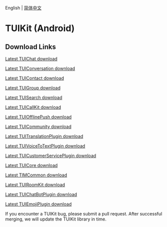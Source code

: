 English | [简体中文](./README_ZH.md)

# TUIKit (Android)

## Download Links

[Latest TUIChat download](https://im.sdk.qcloud.com/download/tuikit/8.0.5895/android/TUIChat.zip)

[Latest TUIConversation download](https://im.sdk.qcloud.com/download/tuikit/8.0.5895/android/TUIConversation.zip)

[Latest TUIContact download](https://im.sdk.qcloud.com/download/tuikit/8.0.5895/android/TUIContact.zip)

[Latest TUIGroup download](https://im.sdk.qcloud.com/download/tuikit/8.0.5895/android/TUIGroup.zip)

[Latest TUISearch download](https://im.sdk.qcloud.com/download/tuikit/8.0.5895/android/TUISearch.zip)

[Latest TUICallKit download](https://im.sdk.qcloud.com/download/tuikit/7.9.5666/android/TUICallKit.zip)

[Latest TUIOfflinePush download](https://im.sdk.qcloud.com/download/tuikit/7.7.5282/android/TUIOfflinePush.zip)

[Latest TUICommunity download](https://im.sdk.qcloud.com/download/tuikit/8.0.5895/android/TUICommunity.zip)

[Latest TUITranslationPlugin download](https://im.sdk.qcloud.com/download/tuikit/8.0.5895/android/TUITranslationPlugin.zip)

[Latest TUIVoiceToTextPlugin download](https://im.sdk.qcloud.com/download/tuikit/8.0.5895/android/TUIVoiceToTextPlugin.zip)

[Latest TUICustomerServicePlugin download](https://im.sdk.qcloud.com/download/tuikit/8.0.5895/android/TUICustomerServicePlugin.zip)

[Latest TUICore download](https://im.sdk.qcloud.com/download/tuikit/8.0.5895/android/TUICore.zip)

[Latest TIMCommon download](https://im.sdk.qcloud.com/download/tuikit/8.0.5895/android/TIMCommon.zip)

[Latest TUIRoomKit download](https://im.sdk.qcloud.com/download/tuikit/8.0.5895/android/TUIRoomKit.zip)

[Latest TUIChatBotPlugin download](https://im.sdk.qcloud.com/download/tuikit/8.0.5895/android/TUIChatBotPlugin.zip)

[Latest TUIEmojiPlugin download](https://im.sdk.qcloud.com/download/tuikit/8.0.5895/android/TUIEmojiPlugin.zip)


If you encounter a TUIKit bug, please submit a pull request. After successful merging, we will update the TUIKit library in time.

